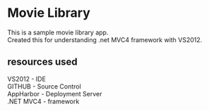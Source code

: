 <h1>Movie Library</h1>
This is a sample movie library app.<br/>
Created this for understanding .net MVC4 framework with VS2012.
 
<h2>resources used</h2>
VS2012 - IDE<br />
GITHUB - Source Control<br />
AppHarbor - Deployment Server<br />
.NET MVC4 - framework<br />
<br />
